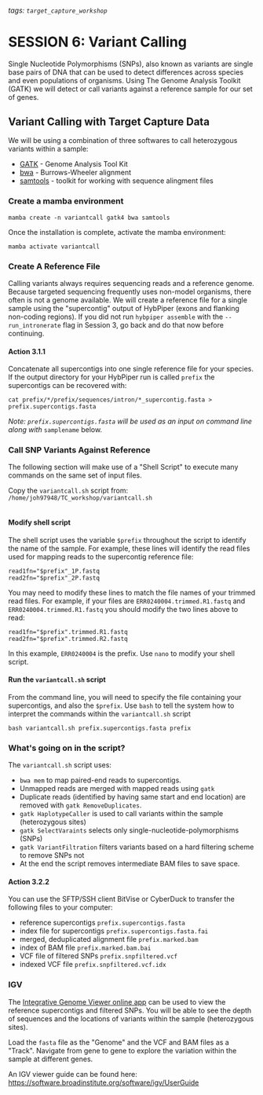 ###### tags: `target_capture_workshop`

# SESSION 6: Variant Calling


Single Nucleotide Polymorphisms (SNPs), also known as variants are single base pairs of DNA that can be used to detect differences across species and even populations of organisms. Using The Genome Analysis Toolkit (GATK) we will detect or call variants against a reference sample for our set of genes. 


## Variant Calling with Target Capture Data

We will be using a combination of three softwares to call heterozygous variants within a sample: 

* [GATK](https://gatk.broadinstitute.org/hc/en-us) - Genome Analysis Tool Kit
* [bwa](http://bio-bwa.sourceforge.net/bwa.shtml) - Burrows-Wheeler alignment 
* [samtools](http://www.htslib.org/) - toolkit for working with sequence alingment files

### Create a mamba environment

```
mamba create -n variantcall gatk4 bwa samtools
```

Once the installation is complete, activate the mamba environment:

```
mamba activate variantcall
```

### Create A Reference File

Calling variants always requires sequencing reads and a reference genome. Because targeted sequencing frequently uses non-model organisms, there often is not a genome available. We will create a reference file for a single sample using the "supercontig" output of HybPiper (exons and flanking non-coding regions). If you did not run `hybpiper assemble` with the `--run_intronerate` flag in Session 3, go back and do that now before continuing.

#### Action 3.1.1
Concatenate all supercontigs into one single reference file for your species. If the output directory for your HybPiper run is called `prefix` the supercontigs can be recovered with:

```
cat prefix/*/prefix/sequences/intron/*_supercontig.fasta > prefix.supercontigs.fasta
```

*Note: `prefix.supercontigs.fasta` will be used as an input on command line along with* `samplename` below.


### Call SNP Variants Against Reference

The following section will make use of a "Shell Script" to execute many commands on the same set of input files.

Copy the `variantcall.sh` script from: `/home/joh97948/TC_workshop/variantcall.sh`

```

```

#### Modify shell script

The shell script uses the variable `$prefix` throughout the script to identify the name of the sample. For example, these lines will identify the read files used for mapping reads to the supercontig reference file:

```
read1fn="$prefix"_1P.fastq
read2fn="$prefix"_2P.fastq
```

You may need to modify these lines to match the file names of your trimmed read files. For example, if your files are `ERR0240004.trimmed.R1.fastq` and `ERR0240004.trimmed.R1.fastq` you should modify the two lines above to read:

```
read1fn="$prefix".trimmed.R1.fastq
read2fn="$prefix".trimmed.R2.fastq
```

In this example, `ERR0240004` is the prefix. Use `nano` to modify your shell script. 

#### Run the `variantcall.sh` script

From the command line, you will need to specify the file containing your supercontigs, and also the `$prefix`. Use `bash` to tell the system how to interpret the commands within the `variantcall.sh` script

```
bash variantcall.sh prefix.supercontigs.fasta prefix
```

### What's going on in the script?

The `variantcall.sh` script uses:

- ```bwa mem``` to map paired-end reads to supercontigs.
- Unmapped reads are merged with mapped reads using `gatk` 
- Duplicate reads (identified by having same start and end location) are removed with `gatk RemoveDuplicates`. 
- `gatk HaplotypeCaller` is used to call variants within the sample (heterozygous sites)
- `gatk SelectVaraints` selects only single-nucleotide-polymorphisms (SNPs)
- `gatk VariantFiltration` filters variants based on a hard filtering scheme to remove SNPs not 
- At the end the script removes intermediate BAM files to save space.


#### Action 3.2.2
 
You can use the SFTP/SSH client BitVise or CyberDuck to transfer the following files to your computer: 

- reference supercontigs `prefix.supercontigs.fasta`
- index file for supercontigs `prefix.supercontigs.fasta.fai`
- merged, deduplicated alignment file `prefix.marked.bam`
- index of BAM file `prefix.marked.bam.bai`
- VCF file of filtered SNPs `prefix.snpfiltered.vcf`
- indexed VCF file `prefix.snpfiltered.vcf.idx`


### IGV

The [Integrative Genome Viewer online app](https://igv.org/app/) can be used to view the reference supercontigs and filtered SNPs. You will be able to see the depth of sequences and the locations of variants within the sample (heterozygous sites).

Load the `fasta` file as the "Genome" and the VCF and BAM files as a "Track". Navigate from gene to gene to explore the variation within the sample at different genes.

An IGV viewer guide can be found here: https://software.broadinstitute.org/software/igv/UserGuide
